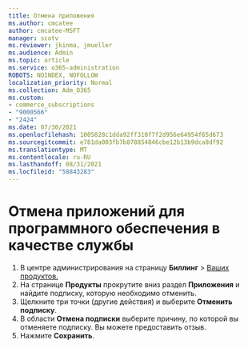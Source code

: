```yaml
---
title: Отмена приложения
ms.author: cmcatee
author: cmcatee-MSFT
manager: scotv
ms.reviewer: jkinma, jmueller
ms.audience: Admin
ms.topic: article
ms.service: o365-administration
ROBOTS: NOINDEX, NOFOLLOW
localization_priority: Normal
ms.collection: Adm_O365
ms.custom:
- commerce_subscriptions
- "9000566"
- "2424"
ms.date: 07/30/2021
ms.openlocfilehash: 1005828c1dda92ff310f7f2d956e64954f65d673
ms.sourcegitcommit: e781da003fb7b878854846cbe12b13b9dca8df92
ms.translationtype: MT
ms.contentlocale: ru-RU
ms.lasthandoff: 08/31/2021
ms.locfileid: "58843283"
---
```

# <a name="how-to-cancel-software-as-a-service-apps"></a>Отмена приложений для программного обеспечения в качестве службы

1. В центре администрирования на страницу **Биллинг**  >  [Ваших продуктов.](https://go.microsoft.com/fwlink/p/?linkid=842054)
2. На странице **Продукты** прокрутите вниз раздел **Приложения** и найдите подписку, которую необходимо отменить. 
3. Щелкните три точки (другие действия) и выберите **Отменить подписку**.
4. В области **Отмена подписки** выберите причину, по которой вы отменяете подписку. Вы можете предоставить отзыв.
5. Нажмите **Сохранить**.